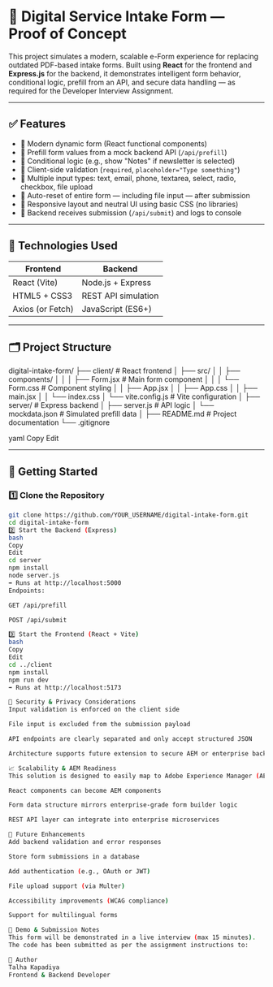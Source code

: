 # 📄 Digital Service Intake Form — Proof of Concept

This project simulates a modern, scalable e-Form experience for replacing outdated PDF-based intake forms. Built using **React** for the frontend and **Express.js** for the backend, it demonstrates intelligent form behavior, conditional logic, prefill from an API, and secure data handling — as required for the Developer Interview Assignment.

---

## ✅ Features

- 🔹 Modern dynamic form (React functional components)
- 🔹 Prefill form values from a mock backend API (`/api/prefill`)
- 🔹 Conditional logic (e.g., show "Notes" if newsletter is selected)
- 🔹 Client-side validation (`required`, `placeholder="Type something"`)
- 🔹 Multiple input types: text, email, phone, textarea, select, radio, checkbox, file upload
- 🔹 Auto-reset of entire form — including file input — after submission
- 🔹 Responsive layout and neutral UI using basic CSS (no libraries)
- 🔹 Backend receives submission (`/api/submit`) and logs to console

---

## 🧰 Technologies Used

| Frontend         | Backend          |
|------------------|------------------|
| React (Vite)     | Node.js + Express |
| HTML5 + CSS3     | REST API simulation |
| Axios (or Fetch) | JavaScript (ES6+) |

---

## 🗂️ Project Structure

digital-intake-form/
├── client/ # React frontend
│ ├── src/
│ │ ├── components/
│ │ │ ├── Form.jsx # Main form component
│ │ │ └── Form.css # Component styling
│ │ ├── App.jsx
│ │ ├── App.css
│ │ ├── main.jsx
│ │ └── index.css
│ └── vite.config.js # Vite configuration
│
├── server/ # Express backend
│ ├── server.js # API logic
│ └── mockdata.json # Simulated prefill data
│
├── README.md # Project documentation
└── .gitignore

yaml
Copy
Edit

---

## 🚀 Getting Started

### 1️⃣ Clone the Repository

```bash
git clone https://github.com/YOUR_USERNAME/digital-intake-form.git
cd digital-intake-form
2️⃣ Start the Backend (Express)
bash
Copy
Edit
cd server
npm install
node server.js
➡ Runs at http://localhost:5000
Endpoints:

GET /api/prefill

POST /api/submit

3️⃣ Start the Frontend (React + Vite)
bash
Copy
Edit
cd ../client
npm install
npm run dev
➡ Runs at http://localhost:5173

🔐 Security & Privacy Considerations
Input validation is enforced on the client side

File input is excluded from the submission payload

API endpoints are clearly separated and only accept structured JSON

Architecture supports future extension to secure AEM or enterprise backends

📈 Scalability & AEM Readiness
This solution is designed to easily map to Adobe Experience Manager (AEM) in the future:

React components can become AEM components

Form data structure mirrors enterprise-grade form builder logic

REST API layer can integrate into enterprise microservices

🧠 Future Enhancements
Add backend validation and error responses

Store form submissions in a database

Add authentication (e.g., OAuth or JWT)

File upload support (via Multer)

Accessibility improvements (WCAG compliance)

Support for multilingual forms

🧪 Demo & Submission Notes
This form will be demonstrated in a live interview (max 15 minutes).
The code has been submitted as per the assignment instructions to:

👤 Author
Talha Kapadiya
Frontend & Backend Developer

